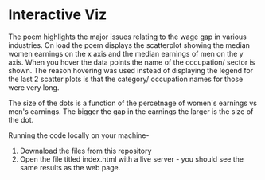 # Interactive Viz

The poem highlights the major issues relating to the wage gap in various industries.
On load the poem displays the scatterplot showing the median women earnings on the x axis and the median earnings of men on the y axis.
When you hover the data points the name of the occupation/ sector is shown. The reason hovering was used instead of displaying the legend for the last 2 scatter plots is that the category/ occupation names for those were very long.

The size of the dots is a function of the percetnage of women's earnings vs men's earnings. The bigger the gap in the earnings the larger is the size of the dot.


Running the code locally on your machine-

1. Downaload the files from this repository 
2. Open the file titled index.html with a live server - you should see the same results as the web page.


   
